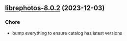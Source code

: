 

## [librephotos-8.0.2](https://github.com/truecharts/charts/compare/librephotos-8.0.1...librephotos-8.0.2) (2023-12-03)

### Chore

- bump everything to ensure catalog has latest versions
  
  